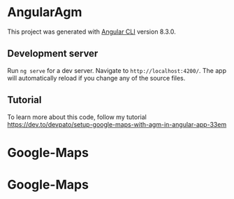 # AngularAgm

This project was generated with [Angular CLI](https://github.com/angular/angular-cli) version 8.3.0.

## Development server

Run `ng serve` for a dev server. Navigate to `http://localhost:4200/`. The app will automatically reload if you change any of the source files.

## Tutorial

To learn more about this code, follow my tutorial https://dev.to/devpato/setup-google-maps-with-agm-in-angular-app-33em
# Google-Maps
# Google-Maps
